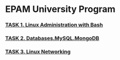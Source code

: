 # **EPAM University Program**

### [TASK 1. Linux Administration with Bash](./1_Linux_Bash/README.md)

### [TASK 2. Databases.MySQL.MongoDB](./2_Databases_Task/README.md)

### [TASK 3. Linux Networking](./3_Linux_Networking/README.md)

